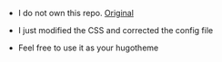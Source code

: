 - I do not own this repo. [Original](https://github.com/knadh/hugo-ink)

- I just modified the CSS and corrected the config file

- Feel free to use it as your hugotheme
